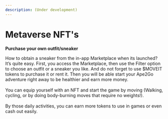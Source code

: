 ```yaml
---
description: (Under development)
---
```


# Metaverse NFT's

**Purchase your own outfit/sneaker**

How to obtain a sneaker from the in-app Marketplace when its launched? It’s quite easy. First, you access the Marketplace, then use the Filter option to choose an outfit or a sneaker you like. And do not forget to use $MOVEIT tokens to purchase it or rent it. Then you will be able start your Ape2Go adventure right away to be healthier and earn more money.\
\
You can equip yourself with an NFT and start the game by moving (Walking, cycling, or by doing body-burning moves that require no weights!). \
\
By those daily activities, you can earn more tokens to use in games or even cash out easily.
